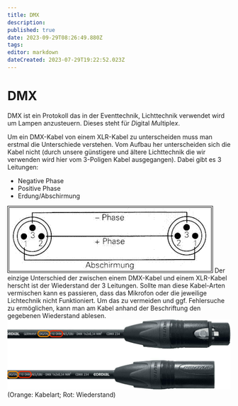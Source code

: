```yaml
---
title: DMX
description: 
published: true
date: 2023-09-29T08:26:49.880Z
tags: 
editor: markdown
dateCreated: 2023-07-29T19:22:52.023Z
---
```


# DMX
DMX ist ein Protokoll das in der Eventtechnik, Lichttechnik verwendet wird um Lampen anzusteuern.
Dieses steht für *D*igital *M*ultiple*x*.

Um ein DMX-Kabel von einem XLR-Kabel zu unterscheiden muss man erstmal die Unterschiede verstehen. Vom Aufbau her unterscheiden sich die Kabel nicht (durch unsere günstigere und ältere Lichttechnik die wir verwenden wird hier vom 3-Poligen Kabel ausgegangen).
Dabei gibt es 3 Leitungen:
- Negative Phase
- Positive Phase
- Erdung/Abschirmung

![xlr-dmx-kabel_aufbau.png](/bilder/xlr-dmx-kabel_aufbau.png)
Der einzige Unterschied der zwischen einem DMX-Kabel und einem XLR-Kabel herscht ist der Wiederstand der 3 Leitungen. Sollte man diese Kabel-Arten vermischen kann es passieren, dass das Mikrofon oder die jeweilige Lichtechnik nicht Funktioniert. Um das zu vermeiden und ggf. Fehlersuche zu ermöglichen, kann man am Kabel anhand der Beschriftung den gegebenen Wiederstand ablesen.
![beschriftung_dmx_kabel.png](/bilder/beschriftung_dmx_kabel.png)
(Orange: Kabelart; Rot: Wiederstand)